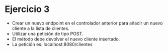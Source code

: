 # Ejercicio 3

* Crear un nuevo endpoint en el controlador anterior para añadir un nuevo cliente a la
  lista de clientes. 
* Utilizar una petición de tipo POST. 
* El método debe devolver el nuevo cliente insertado. 
* La petición es: localhost:8080/clientes